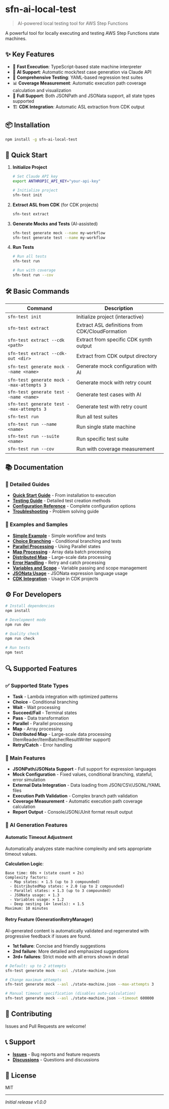 # sfn-ai-local-test

> AI-powered local testing tool for AWS Step Functions

A powerful tool for locally executing and testing AWS Step Functions state machines.

## ✨ Key Features

- 🚀 **Fast Execution**: TypeScript-based state machine interpreter
- 🤖 **AI Support**: Automatic mock/test case generation via Claude API
- 🧪 **Comprehensive Testing**: YAML-based regression test suites
- 📊 **Coverage Measurement**: Automatic execution path coverage calculation and visualization
- 🔄 **Full Support**: Both JSONPath and JSONata support, all state types supported
- 🏗️ **CDK Integration**: Automatic ASL extraction from CDK output

## 📦 Installation

```bash
npm install -g sfn-ai-local-test
```

## 🚀 Quick Start

1. **Initialize Project**
   ```bash
   # Set Claude API key
   export ANTHROPIC_API_KEY="your-api-key"
   
   # Initialize project
   sfn-test init
   ```

2. **Extract ASL from CDK** (for CDK projects)
   ```bash
   sfn-test extract
   ```

3. **Generate Mocks and Tests** (AI-assisted)
   ```bash
   sfn-test generate mock --name my-workflow
   sfn-test generate test --name my-workflow
   ```

4. **Run Tests**
   ```bash
   # Run all tests
   sfn-test run
   
   # Run with coverage
   sfn-test run --cov
   ```

## 🛠️ Basic Commands

| Command | Description |
|---------|-------------|
| `sfn-test init` | Initialize project (interactive) |
| `sfn-test extract` | Extract ASL definitions from CDK/CloudFormation |
| `sfn-test extract --cdk <path>` | Extract from specific CDK synth output |
| `sfn-test extract --cdk-out <dir>` | Extract from CDK output directory |
| `sfn-test generate mock --name <name>` | Generate mock configuration with AI |
| `sfn-test generate mock --max-attempts 3` | Generate mock with retry count |
| `sfn-test generate test --name <name>` | Generate test cases with AI |
| `sfn-test generate test --max-attempts 3` | Generate test with retry count |
| `sfn-test run` | Run all test suites |
| `sfn-test run --name <name>` | Run single state machine |
| `sfn-test run --suite <name>` | Run specific test suite |
| `sfn-test run --cov` | Run with coverage measurement |

## 📚 Documentation

### 📖 Detailed Guides
- **[Quick Start Guide](./docs/quick-start-guide.md)** - From installation to execution
- **[Testing Guide](./docs/testing-guide.md)** - Detailed test creation methods
- **[Configuration Reference](./docs/configuration-reference.md)** - Complete configuration options
- **[Troubleshooting](./docs/troubleshooting.md)** - Problem solving guide

### 🔧 Examples and Samples
- **[Simple Example](./examples/01-simple/)** - Simple workflow and tests
- **[Choice Branching](./examples/02-choice/)** - Conditional branching and tests
- **[Parallel Processing](./examples/03-parallel/)** - Using Parallel states
- **[Map Processing](./examples/04-map/)** - Array data batch processing
- **[Distributed Map](./examples/05-distributed-map/)** - Large-scale data processing
- **[Error Handling](./examples/06-error-handling/)** - Retry and catch processing
- **[Variables and Scope](./examples/07-variables/)** - Variable passing and scope management
- **[JSONata Usage](./examples/08-jsonata/)** - JSONata expression language usage
- **[CDK Integration](./examples/09-cdk-integration/)** - Usage in CDK projects

## ⚙️ For Developers

```bash
# Install dependencies
npm install

# Development mode
npm run dev

# Quality check
npm run check

# Run tests
npm test
```

## 🔍 Supported Features

### ✅ Supported State Types
- **Task** - Lambda integration with optimized patterns
- **Choice** - Conditional branching
- **Wait** - Wait processing
- **Succeed/Fail** - Terminal states
- **Pass** - Data transformation
- **Parallel** - Parallel processing
- **Map** - Array processing
- **Distributed Map** - Large-scale data processing (ItemReader/ItemBatcher/ResultWriter support)
- **Retry/Catch** - Error handling

### 🎯 Main Features
- **JSONPath/JSONata Support** - Full support for expression languages
- **Mock Configuration** - Fixed values, conditional branching, stateful, error simulation
- **External Data Integration** - Data loading from JSON/CSV/JSONL/YAML files
- **Execution Path Validation** - Complex branch path validation
- **Coverage Measurement** - Automatic execution path coverage calculation
- **Report Output** - Console/JSON/JUnit format result output

### 🤖 AI Generation Features

#### Automatic Timeout Adjustment
Automatically analyzes state machine complexity and sets appropriate timeout values.

**Calculation Logic**:
```
Base time: 60s + (state count × 2s)
Complexity factors:
  - Map states: × 1.5 (up to 3 compounded)
  - DistributedMap states: × 2.0 (up to 2 compounded)
  - Parallel states: × 1.3 (up to 3 compounded)
  - JSONata usage: × 1.3
  - Variables usage: × 1.2
  - Deep nesting (4+ levels): × 1.5
Maximum: 10 minutes
```

#### Retry Feature (GenerationRetryManager)
AI-generated content is automatically validated and regenerated with progressive feedback if issues are found.

- **1st failure**: Concise and friendly suggestions
- **2nd failure**: More detailed and emphasized suggestions
- **3rd+ failures**: Strict mode with all errors shown in detail

```bash
# Default: up to 2 attempts
sfn-test generate mock --asl ./state-machine.json

# Change maximum attempts
sfn-test generate mock --asl ./state-machine.json --max-attempts 3

# Manual timeout specification (disables auto-calculation)
sfn-test generate mock --asl ./state-machine.json --timeout 600000
```

## 🤝 Contributing

Issues and Pull Requests are welcome!

## 📞 Support

- **[Issues](https://github.com/TAKEDA-Takashi/sfn-ai-local-test/issues)** - Bug reports and feature requests
- **[Discussions](https://github.com/TAKEDA-Takashi/sfn-ai-local-test/discussions)** - Questions and discussions

## 📄 License

MIT

---

*Initial release v1.0.0*